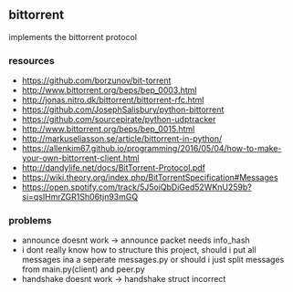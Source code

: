 ## bittorrent
implements the bittorrent protocol
### resources
- https://github.com/borzunov/bit-torrent
- http://www.bittorrent.org/beps/bep_0003.html
- http://jonas.nitro.dk/bittorrent/bittorrent-rfc.html
- https://github.com/JosephSalisbury/python-bittorrent
- https://github.com/sourcepirate/python-udptracker
- http://www.bittorrent.org/beps/bep_0015.html
- http://markuseliasson.se/article/bittorrent-in-python/
- https://allenkim67.github.io/programming/2016/05/04/how-to-make-your-own-bittorrent-client.html
- http://dandylife.net/docs/BitTorrent-Protocol.pdf
- https://wiki.theory.org/index.php/BitTorrentSpecification#Messages
- https://open.spotify.com/track/5J5oiQbDiGed52WKnU259b?si=qsIHmrZGR1Sh06tjn93mGQ
### problems
- announce doesnt work -> announce packet needs info_hash
- i dont really know how to structure this project, should i put all messages ina  a seperate messages.py or should i just split messages from main.py(client) and peer.py
- handshake doesnt work -> handshake struct incorrect
